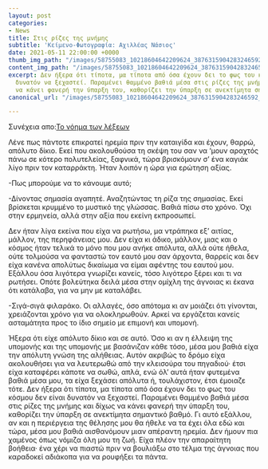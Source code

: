 ```yaml
---
layout: post
categories:
- News
title: Στις ρίζες της μνήμης
subtitle: 'Κείμενο-Φωτογραφία: Αχιλλέας Νάσιος'
date: 2021-05-11 22:00:00 +0000
thumb_img_path: "/images/58755083_10218604642209624_3876315904283246592_n.jpeg"
content_img_path: "/images/58755083_10218604642209624_3876315904283246592_n.jpeg"
excerpt: Δεν ήξερα ότι τίποτα, μα τίποτα από όσα έχουν δει το φως του κόσμου δεν είναι
  δυνατόν να ξεχαστεί. Παραμένει θαμμένο βαθιά μέσα στις ρίζες της μνήμης και δίχως
  να κάνει φανερή την ύπαρξη του, καθορίζει την ύπαρξη σε ανεκτίμητα σημαντικό βαθμό.
canonical_url: "/images/58755083_10218604642209624_3876315904283246592_n.jpeg"

---
```

Συνέχεια απο:<a href="https://hocusphotus.com/posts/anodus-59/" target="blank">Το νόημα των λέξεων</a>

Λένε πως πάντοτε επικρατεί ηρεμία πριν την καταιγίδα και έχουν, θαρρώ, απόλυτο δίκιο. Εκεί που ακολουθούσα τη σκέψη του σαν να ‘μουν αραχτός πάνω σε κότερο πολυτελείας, ξαφνικά, τώρα βρισκόμουν σ’ ένα καγιάκ λίγο πριν τον καταρράκτη. Ήταν λοιπόν η ώρα για ερώτηση αξίας.

\-Πως μπορούμε να το κάνουμε αυτό;

\-Δίνοντας σημασία αγαπητέ. Αναζητώντας τη ρίζα της σημασίας. Εκεί βρίσκεται κρυμμένο το μυστικό της γλώσσας. Βαθιά πίσω στο χρόνο. Όχι στην ερμηνεία, αλλά στην αξία που εκείνη εκπροσωπεί.

Δεν ήταν λίγα εκείνα που είχα να ρωτήσω, μα ντράπηκα εξ’ αιτίας, μάλλον, της περηφάνειας μου. Δεν είχα κι άδικο, μάλλον, μιας και ο κόσμος ήταν τελικά το μόνο που μου ανήκε απόλυτα, αλλά ούτε ήθελα, ούτε τολμούσα να φανταστώ τον εαυτό μου σαν άρχοντα, θαρρείς και δεν είχα κανένα απολύτως δικαίωμα να είμαι αφέντης του εαυτού μου. Εξάλλου όσα λιγότερα γνωρίζει κανείς, τόσο λιγότερο ξέρει και τι να ρωτήσει. Οπότε βολεύτηκα δειλά μέσα στην ομίχλη της άγνοιας κι έκανα ότι κατάλαβα, για να μην με καταλάβει.

\-Σιγά-σιγά φιλαράκο. Οι αλλαγές, όσο απότομα κι αν μοιάζει ότι γίνονται, χρειάζονται χρόνο για να ολοκληρωθούν. Αρκεί να εργάζεται κανείς ασταμάτητα προς το ίδιο σημείο με επιμονή και υπομονή.

Ήξερα ότι είχε απόλυτο δίκιο και σε αυτό. Όσο κι αν η έλλειψη της υπομονής και της υπομονής με βασάνιζαν κάθε τόσο, μέσα μου βαθιά είχα την απόλυτη γνώση της αλήθειας. Αυτόν ακριβώς το δρόμο είχα ακολουθήσει για να λευτερωθώ από την κλεισούρα του πηγαδιού· έτσι είχα καταφέρει κάποτε να σωθώ, απλά, ενώ όλ’ αυτά ήταν φυτεμένα βαθιά μέσα μου, τα είχα ξεχάσει απόλυτα ή, τουλάχιστον, έτσι έμοιαζε τότε. Δεν ήξερα ότι τίποτα, μα τίποτα από όσα έχουν δει το φως του κόσμου δεν είναι δυνατόν να ξεχαστεί. Παραμένει θαμμένο βαθιά μέσα στις ρίζες της μνήμης και δίχως να κάνει φανερή την ύπαρξη του, καθορίζει την ύπαρξη σε ανεκτίμητα σημαντικό βαθμό. Γι αυτό εξάλλου, αν και η περιέργεια της θέλησης μου θα ήθελε να τα έχει όλα εδώ και τώρα, μέσα μου βαθιά αισθανόμουν μιαν απέραντη ηρεμία. Δεν ήμουν πια χαμένος όπως νόμιζα όλη μου τη ζωή. Είχα πλέον την απαραίτητη βοήθεια· ένα χέρι να πιαστώ πριν να βουλιάξω στο τέλμα της άγνοιας που καραδοκεί αδιάκοπα για να ρουφήξει τα πάντα.